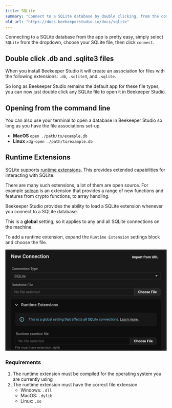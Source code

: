 ```yaml
---
title: SQLite
summary: "Connect to a SQLite database by double clicking, from the command line, or from the app. You can also optionally load runtime extensions"
old_url: "https://docs.beekeeperstudio.io/docs/sqlite"
---
```


Connecting to a SQLite database from the app is pretty easy, simply select `SQLite` from the dropdown, choose your SQLite file, then click `connect`.

## Double click .db and .sqlite3 files

When you install Beekeeper Studio it will create an association for files with the following extensions: `.db`, `.sqlite3`, and `.sqlite`.

So long as Beekeeper Studio remains the default app for these file types, you can now just double click any SQLite file to open it in Beekeeper Studio.

## Opening from the command line

You can also use your terminal to open a database in Beekeeper Studio so long as you have the file associations set-up.

- **MacOS** `open ./path/to/example.db`
- **Linux** `xdg-open ./path/to/example.db`

## Runtime Extensions

SQLite supports [runtime extensions](https://www.sqlite.org/loadext.html). This provides extended capabilities for interacting with SQLite.

There are many such extensions, a lot of them are open source. For example [sqlean](https://github.com/nalgeon/sqlean) is an extension that provides a range of new functions and features from crypto functions, to array handling.

Beekeeper Studio provides the ability to load a SQLite extension whenever you connect to a SQLite database.

This is a **global** setting, so it applies to any and all SQLite connections on the machine.

To add a runtime extension, expand the `Runtime Extension` settings block and choose the file.

![SQLite runtime extensions loader](../../assets/images/sqlite-88.png)

### Requirements

1. The runtime extension must be compiled for the operating system you are currently using
2. The runtime extension must have the correct file extension
	- Windows: `.dll`
    - MacOS: `.dylib`
    - Linux: `.so`












